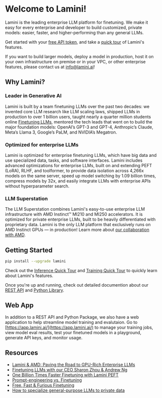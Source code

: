 # Welcome to Lamini!

Lamini is the leading enterprise LLM platform for finetuning. We make it easy for every enterprise and developer to build customized, private models: easier, faster, and higher-performing than any general LLMs.

Get started with your [free API token](https://app.lamini.ai), and take a [quick tour](index.md) of Lamini's features.

If you want to build larger models, deploy a model in production, host it on your own infrastructure on premise or in your VPC, or other enterprise features, please contact us at [info@lamini.ai](mailto:info@lamini.ai)!

## Why Lamini?

### Leader in Generative AI
Lamini is built by a team finetuning LLMs over the past two decades: we invented core LLM research like LLM scaling laws, shipped LLMs in production to over 1 billion users, taught nearly a quarter million students online [Finetuning LLMs](https://www.deeplearning.ai/short-courses/finetuning-large-language-models/), mentored the tech leads that went on to build the major foundation models: OpenAI’s GPT-3 and GPT-4, Anthropic’s Claude, Meta’s Llama 3, Google’s PaLM, and NVIDIA’s Megatron.

### Optimized for enterprise LLMs

Lamini is optimized for enterprise finetuning LLMs, which have big data and use specialized data, tasks, and software interfaces. Lamini includes advanced optimizations for enterprise LLMs, built on and extending PEFT (LoRA), RLHF, and toolformer, to provide data isolation across 4,266x models on the same server, speed up model switching by 1.09 billion times, compress models by 32x, and easily integrate LLMs with enterprise APIs without hyperparameter search.

### LLM Superstation 

The LLM Superstation combines Lamini's easy-to-use enterprise LLM infrastructure with AMD Instinct™ MI210 and MI250 accelerators. It is optimized for private enterprise LLMs, built to be heavily differentiated with proprietary data. Lamini is the only LLM platform that exclusively runs on AMD Instinct GPUs — in production! Learn more about [our collaboration with AMD](https://www.lamini.ai/blog/lamini-amd-paving-the-road-to-gpu-rich-enterprise-llms).

## Getting Started
```sh
pip install --upgrade lamini
```

Check out the [Inference Quick Tour](inference/quick_tour.md) and [Training Quick Tour](training/quick_tour.md) to quickly learn about Lamini's features.

Once you're up and running, check out detailed documention about our [REST API](/API_v2/completions) and [Python Library](/python_library). 

## Web App
In addition to a REST API and Python Package, we also have a web application to help streamline model training and evalutaion. Go to [https://app.lamini.ai/](https://app.lamini.ai/) to manage your training jobs, view model eval results, test your finetuned models in a playground, generate API keys, and monitor usage.

## Resources
- [Lamini & AMD: Paving the Road to GPU-Rich Enterprise LLMs](https://www.lamini.ai/blog/lamini-amd-paving-the-road-to-gpu-rich-enterprise-llms)
- [Finetuning LLMs with our CEO Sharon Zhou & Andrew Ng](https://www.lamini.ai/blog/finetuning-llms-with-our-ceo-sharon-zhou-andrew-ng)
- [One Billion Times Faster Finetuning with Lamini PEFT](https://www.lamini.ai/blog/one-billion-times-faster-finetuning-with-lamini-peft)
- [Prompt-engineering vs. Finetuning](https://www.lamini.ai/blog/the-battle-between-prompting-and-finetuning)
- [Free, Fast & Furious Finetuning](https://www.lamini.ai/blog/free-fast-and-furious-finetuning)
- [How to specialize general-purpose LLMs to private data](https://www.lamini.ai/blog/specialize-llms-to-private-data-databricks)

<br><br>

